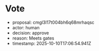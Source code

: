 # Vote
- proposal: cmgl3l17t004bh6q68mrhaqsc
- actor: human
- decision: approve
- reason: Meets gates
- timestamp: 2025-10-10T17:06:54.941Z
